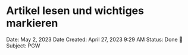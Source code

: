 # Artikel lesen und wichtiges markieren

Date: May 2, 2023
Date Created: April 27, 2023 9:29 AM
Status: Done 🙌
Subject: PGW